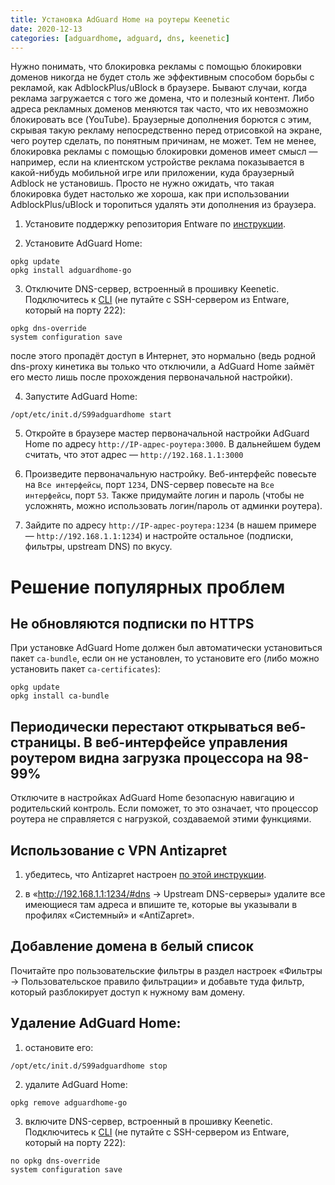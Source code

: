 ```yaml
---
title: Установка AdGuard Home на роутеры Keenetic
date: 2020-12-13
categories: [adguardhome, adguard, dns, keenetic]
---
```


Нужно понимать, что блокировка рекламы с помощью блокировки доменов никогда не будет столь же эффективным способом борьбы с рекламой, как AdblockPlus/uBlock в браузере. Бывают случаи, когда реклама загружается с того же домена, что и полезный контент. Либо адреса рекламных доменов меняются так часто, что их невозможно блокировать все (YouTube). Браузерные дополнения борются с этим, скрывая такую рекламу непосредственно перед отрисовкой на экране, чего роутер сделать, по понятным причинам, не может. Тем не менее, блокировка рекламы с помощью блокировки доменов имеет смысл — например, если на клиентском устройстве реклама показывается в какой-нибудь мобильной игре или приложении, куда браузерный Adblock не установишь. Просто не нужно ожидать, что такая блокировка будет настолько же хороша, как при использовании AdblockPlus/uBlock и торопиться удалять эти дополнения из браузера.

1. Установите поддержку репозитория Entware по [инструкции](https://help.keenetic.com/hc/ru/articles/360021214160-Установка-системы-пакетов-репозитория-Entware-на-USB-накопитель).

2. Установите AdGuard Home:
```
opkg update
opkg install adguardhome-go
```

3. Отключите DNS-сервер, встроенный в прошивку Keenetic. Подключитесь к [CLI](https://help.keenetic.com/hc/ru/articles/213965889-Интерфейс-командной-строки-CLI-интернет-центра) (не путайте с SSH-сервером из Entware, который на порту 222):
```
opkg dns-override
system configuration save
```
после этого пропадёт доступ в Интернет, это нормально (ведь родной dns-proxy кинетика вы только что отключили, а AdGuard Home займёт его место лишь после прохождения первоначальной настройки).

4. Запустите AdGuard Home:
```
/opt/etc/init.d/S99adguardhome start
````

5. Откройте в браузере мастер первоначальной настройки AdGuard Home по адресу `http://IP-адрес-роутера:3000`. В дальнейшем будем считать, что этот адрес — `http://192.168.1.1:3000`

6. Произведите первоначальную настройку. Веб-интерфейс повесьте на `Все интерфейсы`, порт `1234`, DNS-сервер повесьте на `Все интерфейсы`, порт `53`. Также придумайте логин и пароль (чтобы не усложнять, можно использовать логин/пароль от админки роутера).

7. Зайдите по адресу `http://IP-адрес-роутера:1234` (в нашем примере — `http://192.168.1.1:1234`) и настройте остальное (подписки, фильтры, upstream DNS) по вкусу.


# Решение популярных проблем
## Не обновляются подписки по HTTPS
При установке AdGuard Home должен был автоматически установиться пакет `ca-bundle`, если он не установлен, то установите его (либо можно установить пакет `ca-certificates`):
```
opkg update
opkg install ca-bundle
```

## Периодически перестают открываться веб-страницы. В веб-интерфейсе управления роутером видна загрузка процессора на 98-99%
Отключите в настройках AdGuard Home безопасную навигацию и родительский контроль. Если поможет, то это означает, что процессор роутера не справляется с нагрузкой, создаваемой этими функциями.

## Использование с VPN Antizapret
1) убедитесь, что Antizapret настроен [по этой инструкции](https://t.me/FuckYouRKN/7).

2) в «http://192.168.1.1:1234/#dns → Upstream DNS-серверы» удалите все имеющиеся там адреса и впишите те, которые вы указывали в профилях «Системный» и «AntiZapret».

## Добавление домена в белый список
Почитайте про пользовательские фильтры в раздел настроек «Фильтры → Пользовательское правило фильтрации» и добавьте туда фильтр, который разблокирует доступ к нужному вам домену.

## Удаление AdGuard Home:
1) остановите его:
```
/opt/etc/init.d/S99adguardhome stop
```

2) удалите AdGuard Home:
```
opkg remove adguardhome-go
```

3) включите DNS-сервер, встроенный в прошивку Keenetic. Подключитесь к [CLI](https://help.keenetic.com/hc/ru/articles/213965889-Интерфейс-командной-строки-CLI-интернет-центра) (не путайте с SSH-сервером из Entware, который на порту 222):
```
no opkg dns-override
system configuration save
```
